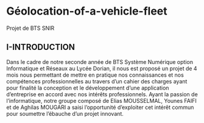 # Géolocation-of-a-vehicle-fleet
Projet de BTS SNIR


## I-INTRODUCTION 
 
 
Dans le cadre de notre seconde année de BTS Système Numérique option Informatique et Réseaux au Lycée Dorian, il nous est proposé un projet de 4 mois nous permettant de mettre en pratique nos connaissances et nos compétences professionnelles au travers d’un cahier des charges ayant pour finalité la conception et le développement d’une application d’entreprise en accord avec nos intérêts professionnels. 
 Ayant la passion de l’informatique, notre groupe composé de Elias MOUSSELMAL, Younes FAIFI et de Aghilas MOUGARI a saisi l’opportunité d’exploiter cet intérêt commun pour soumettre l’ébauche d’un projet innovant.  
